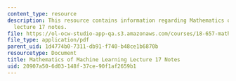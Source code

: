 ```yaml
---
content_type: resource
description: This resource contains information regarding Mathematics of machine learning
  lecture 17 notes.
file: https://ol-ocw-studio-app-qa.s3.amazonaws.com/courses/18-657-mathematics-of-machine-learning-fall-2015/20907a506d03148f37ce90f1af2659b1_MIT18_657F15_L17.pdf
file_type: application/pdf
parent_uid: 1d4774b0-7311-db91-f740-b48ce1b6870b
resourcetype: Document
title: Mathematics of Machine Learning Lecture 17 Notes
uid: 20907a50-6d03-148f-37ce-90f1af2659b1
---
```

